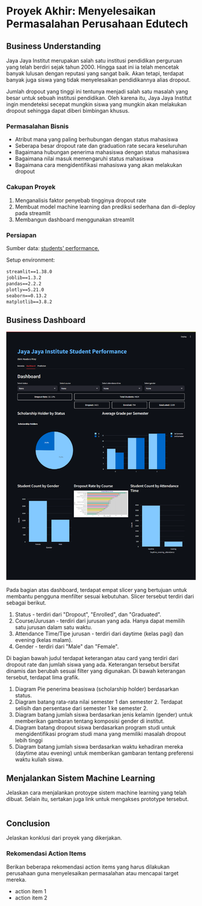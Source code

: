 # Proyek Akhir: Menyelesaikan Permasalahan Perusahaan Edutech

## Business Understanding
Jaya Jaya Institut merupakan salah satu institusi pendidikan perguruan yang telah berdiri sejak tahun 2000. Hingga saat ini ia telah mencetak banyak lulusan dengan reputasi yang sangat baik. Akan tetapi, terdapat banyak juga siswa yang tidak menyelesaikan pendidikannya alias dropout.

Jumlah dropout yang tinggi ini tentunya menjadi salah satu masalah yang besar untuk sebuah institusi pendidikan. Oleh karena itu, Jaya Jaya Institut ingin mendeteksi secepat mungkin siswa yang mungkin akan melakukan dropout sehingga dapat diberi bimbingan khusus.


### Permasalahan Bisnis
*   Atribut mana yang paling berhubungan dengan status mahasiswa
*   Seberapa besar dropout rate dan graduation rate secara keseluruhan
*   Bagaimana hubungan penerima mahasiswa dengan status mahasiswa
*   Bagaimana nilai masuk memengaruhi status mahasiswa
*   Bagaimana cara mengidentifikasi mahasiswa yang akan melakukan dropout


### Cakupan Proyek
1.  Menganalisis faktor penyebab tingginya dropout rate
2.  Membuat model machine learning dan prediksi sederhana dan di-deploy pada streamlit
3.  Membangun dashboard menggunakan streamlit

### Persiapan

Sumber data: [students' performance.](https://github.com/dicodingacademy/dicoding_dataset/blob/main/students_performance/data.csv)

Setup environment:
```
streamlit==1.38.0
joblib==1.3.2
pandas==2.2.2
plotly==5.21.0
seaborn==0.13.2
matplotlib==3.8.2
```

## Business Dashboard
![!image](/img/dashbord.png)

Pada bagian atas dashboard, terdapat empat slicer yang bertujuan untuk membantu pengguna menfilter sesuai kebutuhan. Slicer tersebut terdiri dari sebagai berikut.
1.  Status - terdiri dari "Dropout", "Enrolled", dan "Graduated".
2.  Course/Jurusan - terdiri dari jurusan yang ada. Hanya dapat memilih satu jurusan dalam satu waktu.
3.  Attendance Time/Tipe jurusan - terdiri dari daytime (kelas pagi) dan evening (kelas malam).
4.  Gender - terdiri dari "Male" dan "Female".

Di bagian bawah judul terdapat keterangan atau card yang terdiri dari dropout rate dan jumlah siswa yang ada. Keterangan tersebut bersifat dinamis dan berubah sesuai filter yang digunakan. Di bawah keterangan tersebut, terdapat lima grafik.
1.  Diagram Pie penerima beasiswa (scholarship holder) berdasarkan status.
2.  Diagram batang rata-rata nilai semester 1 dan semester 2. Terdapat selisih dan persentase dari semester 1 ke semester 2.
3.  Diagram batang jumlah siswa berdasarkan jenis kelamin (gender) untuk memberikan gambaran tentang komposisi gender di institut.
4.  Diagram batang dropout siswa berdasarkan program studi untuk mengidentifikasi program studi mana yang memiliki masalah dropout lebih tinggi
5.  Diagram batang jumlah siswa berdasarkan waktu kehadiran mereka (daytime atau evening) untuk memberikan gambaran tentang preferensi waktu kuliah siswa.
## Menjalankan Sistem Machine Learning
Jelaskan cara menjalankan protoype sistem machine learning yang telah dibuat. Selain itu, sertakan juga link untuk mengakses prototype tersebut.

```

```

## Conclusion
Jelaskan konklusi dari proyek yang dikerjakan.

### Rekomendasi Action Items
Berikan beberapa rekomendasi action items yang harus dilakukan perusahaan guna menyelesaikan permasalahan atau mencapai target mereka.
- action item 1
- action item 2
